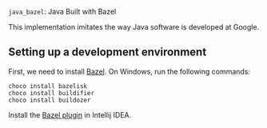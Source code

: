 ``java_bazel``: Java Built with Bazel

This implementation imitates the way Java software is developed at Google.

## Setting up a development environment

First, we need to install [Bazel](http://bazel.build). On Windows, run the following commands:

```
choco install bazelisk
choco install buildifier
choco install buildozer
```

Install the [Bazel plugin](https://ij.bazel.build/) in Intellij IDEA.